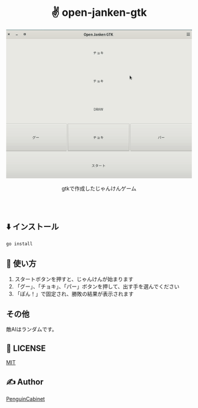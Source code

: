 <div align="center">

# ✌ open-janken-gtk

![img](/img/output.gif)

gtkで作成したじゃんけんゲーム

<br>
<br>
</div>

## ⬇️ インストール
```bash
go install 
```


## 🔨 使い方
1. スタートボタンを押すと、じゃんけんが始まります    
2. 「グー」、「チョキ」、「パー」ボタンを押して、出す手を選んでください
3. 「ぽん！」で固定され、勝敗の結果が表示されます

## その他
敵AIはランダムです。

## 🎫 LICENSE

[MIT](./LICENSE)

## ✍ Author

[PenguinCabinet](https://github.com/PenguinCabinet)

